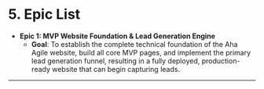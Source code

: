 # 5. Epic List

*   **Epic 1: MVP Website Foundation & Lead Generation Engine**
    *   **Goal**: To establish the complete technical foundation of the Aha Agile website, build all core MVP pages, and implement the primary lead generation funnel, resulting in a fully deployed, production-ready website that can begin capturing leads.

---
